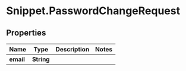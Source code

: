 # Snippet.PasswordChangeRequest

## Properties
Name | Type | Description | Notes
------------ | ------------- | ------------- | -------------
**email** | **String** |  | 

